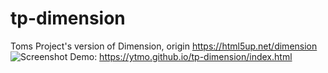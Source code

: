 # tp-dimension
Toms Project's version of Dimension, origin https://html5up.net/dimension
![Screenshot](https://user-images.githubusercontent.com/44722363/181431064-50d131f4-f046-4897-8a53-96ba96f83ff4.png)
Demo: https://ytmo.github.io/tp-dimension/index.html
